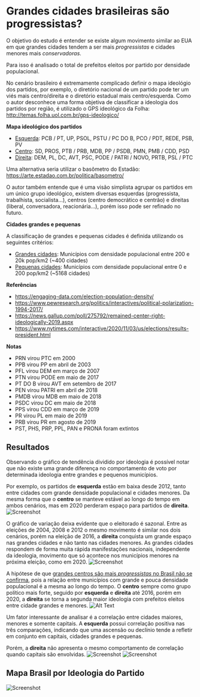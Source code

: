 # Grandes cidades brasileiras são progressistas?
O objetivo do estudo é entender se existe algum movimento similar ao EUA em que grandes cidades tendem a ser mais *progressistas* e cidades menores mais *conservadoras*.

Para isso é analisado o total de prefeitos eleitos por partido por densidade populacional.

No cenário brasileiro é extremamente complicado definir o mapa ideológio dos partidos, por exemplo, o diretório nacional de um partido pode ter um viés mais centro/direita e o diretório estadual mais centro/esquerda. Como o autor desconhece uma forma objetiva de classificar a ideologia dos partidos por região, é utilizado o GPS ideológico da Folha: http://temas.folha.uol.com.br/gps-ideologico/

**Mapa ideológico dos partidos**

- <ins>Esquerda</ins>: PCB / PT, UP, PSOL, PSTU / PC DO B, PCO / PDT, REDE, PSB, PV
- <ins>Centro</ins>: SD, PROS, PTB / PRB, MDB, PP / PSDB, PMN, PMB / CDD, PSD
- <ins>Direita</ins>: DEM, PL, DC, AVT, PSC, PODE / PATRI / NOVO, PRTB, PSL / PTC

Uma alternativa seria utilizar o basômetro do Estadão: https://arte.estadao.com.br/politica/basometro/

O autor também entende que é uma visão simplista agrupar os partidos em um único grupo ideológico, existem diversas esquerdas (progressista, trabalhista, socialista...), centros (centro democrático e centrão) e direitas (liberal, conversadora, reacionária...), porém isso pode ser refinado no futuro.

**Cidades grandes e pequenas**

A classificação de grandes e pequenas cidades é definida utilizando os seguintes critérios:
- <ins>Grandes cidades</ins>: Municípios com densidade populacional entre 200 e 20k pop/km2 (~400 cidades)
- <ins>Pequenas cidades</ins>: Municípios com densidade populacional entre 0 e 200 pop/km2 (~5168 cidades)

**Referências**
- https://engaging-data.com/election-population-density/
- https://www.pewresearch.org/politics/interactives/political-polarization-1994-2017/
- https://news.gallup.com/poll/275792/remained-center-right-ideologically-2019.aspx
- https://www.nytimes.com/interactive/2020/11/03/us/elections/results-president.html

**Notas**

- PRN virou PTC em 2000
- PPB virou PP em abril de 2003
- PFL virou DEM em março de 2007
- PTN virou PODE em maio de 2017
- PT DO B virou AVT em setembro de 2017
- PEN virou PATRI em abril de 2018
- PMDB virou MDB em maio de 2018
- PSDC virou DC em maio de 2018
- PPS virou CDD em março de 2019
- PR virou PL em maio de 2019
- PRB virou PR em agosto de 2019
- PST, PHS, PRP, PPL, PAN e PRONA foram extintos

## Resultados
Observando o gráfico de tendência dividido por ideologia é possível notar que não existe uma grande diferença no comportamento de voto por determinada ideologia entre grandes e pequenos municípios.

Por exemplo, os partidos de **esquerda** estão em baixa desde 2012, tanto entre cidades com grande densidade populacional e cidades menores. Da mesma forma que o **centro** se manteve estável ao longo do tempo em ambos cenários, mas em 2020 perderam espaço para partidos de **direita**.
![Screenshot](output/prefeitos_densidade_maiores_menores.png)

O gráfico de variação deixa evidente que o eleitorado é sazonal. Entre as eleições de 2004, 2008 e 2012 o mesmo movimento é similar nos dois cenários, porém na eleição de 2016, a **direita** conquista um grande espaço nas grandes cidades e não tanto nas cidades menores. As grandes cidades respondem de forma muita rápida manifestações nacionais, independente da ideologia, movimento que só acontece nos municípios menores na próxima eleição, como em 2020.
![Screenshot](output/prefeitos_densidade_maiores_menores_var.png)

A hipótese de que <ins>grandes centros são mais *progressistas* no Brasil não se confirma</ins>, pois a relação entre municípios com grande e pouca densidade populacional é a mesma ao longo do tempo. O **centro** sempre como grupo político mais forte, seguido por **esquerda** e **direita** até 2016, porém em 2020, a **direita** se torna a segunda maior ideologia com prefeitos eleitos entre cidade grandes e menores.
![Alt Text](output/prefeitos-densidade-municipio.gif)

Um fator interessante de analisar é a correlação entre cidades maiores, menores e somente capitais.
A **esquerda** possui correlação positiva nas três comparações, indicando que uma ascensão ou declínio tende a refletir em conjunto em capitais, cidades grandes e pequenas.

Porém, a **direita** não apresenta o mesmo comportamento de correlação quando capitais são envolvidas.
![Screenshot](output/correl.png)
![Screenshot](output/pairplot.png)

## Mapa Brasil por Ideologia do Partido
![Screenshot](output/prefeitos_eleitos_grandes_centros.PNG)
